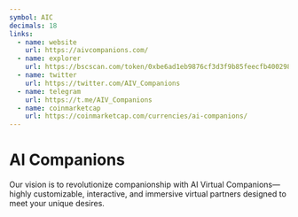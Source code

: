 ```yaml
---
symbol: AIC
decimals: 18
links:
  - name: website
    url: https://aivcompanions.com/
  - name: explorer
    url: https://bscscan.com/token/0xbe6ad1eb9876cf3d3f9b85feecfb400298e80143
  - name: twitter
    url: https://twitter.com/AIV_Companions
  - name: telegram
    url: https://t.me/AIV_Companions
  - name: coinmarketcap
    url: https://coinmarketcap.com/currencies/ai-companions/
---
```


# AI Companions

Our vision is to revolutionize companionship with AI Virtual Companions—highly customizable, interactive, and immersive virtual partners designed to meet your unique desires.
